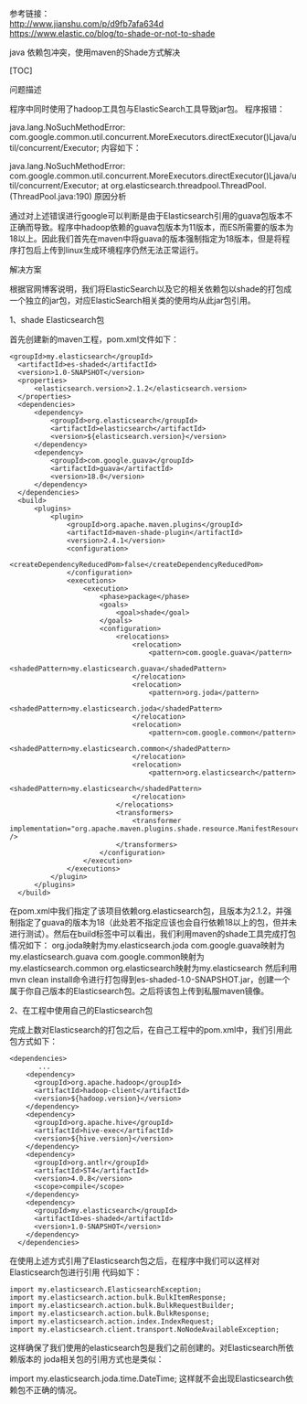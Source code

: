 参考链接：  
http://www.jianshu.com/p/d9fb7afa634d  
https://www.elastic.co/blog/to-shade-or-not-to-shade  

java 依赖包冲突，使用maven的Shade方式解决

[TOC]

问题描述

程序中同时使用了hadoop工具包与ElasticSearch工具导致jar包。
程序报错：

java.lang.NoSuchMethodError: com.google.common.util.concurrent.MoreExecutors.directExecutor()Ljava/util/concurrent/Executor;
内容如下：

java.lang.NoSuchMethodError: com.google.common.util.concurrent.MoreExecutors.directExecutor()Ljava/util/concurrent/Executor;
at org.elasticsearch.threadpool.ThreadPool.(ThreadPool.java:190)
原因分析

通过对上述错误进行google可以判断是由于Elasticsearch引用的guava包版本不正确而导致。程序中hadoop依赖的guava包版本为11版本，而ES所需要的版本为18以上。因此我们首先在maven中将guava的版本强制指定为18版本，但是将程序打包后上传到linux生成环境程序仍然无法正常运行。

解决方案

根据官网博客说明，我们将ElasticSearch以及它的相关依赖包以shade的打包成一个独立的jar包，对应ElasticSearch相关类的使用均从此jar包引用。

1、shade Elasticsearch包

首先创建新的maven工程，pom.xml文件如下：
```
<groupId>my.elasticsearch</groupId>
  <artifactId>es-shaded</artifactId>
  <version>1.0-SNAPSHOT</version>
  <properties>
      <elasticsearch.version>2.1.2</elasticsearch.version>
  </properties>
  <dependencies>
      <dependency>
          <groupId>org.elasticsearch</groupId>
          <artifactId>elasticsearch</artifactId>
          <version>${elasticsearch.version}</version>
      </dependency>
      <dependency>
          <groupId>com.google.guava</groupId>
          <artifactId>guava</artifactId>
          <version>18.0</version>
      </dependency>
  </dependencies>
  <build>
      <plugins>
          <plugin>
              <groupId>org.apache.maven.plugins</groupId>
              <artifactId>maven-shade-plugin</artifactId>
              <version>2.4.1</version>
              <configuration>
                  <createDependencyReducedPom>false</createDependencyReducedPom>
              </configuration>
              <executions>
                  <execution>
                      <phase>package</phase>
                      <goals>
                          <goal>shade</goal>
                      </goals>
                      <configuration>
                          <relocations>
                              <relocation>
                                  <pattern>com.google.guava</pattern>
                                  <shadedPattern>my.elasticsearch.guava</shadedPattern>
                              </relocation>
                              <relocation>
                                  <pattern>org.joda</pattern>
                                  <shadedPattern>my.elasticsearch.joda</shadedPattern>
                              </relocation>
                              <relocation>
                                  <pattern>com.google.common</pattern>
                                  <shadedPattern>my.elasticsearch.common</shadedPattern>
                              </relocation>
                              <relocation>
                                  <pattern>org.elasticsearch</pattern>
                                  <shadedPattern>my.elasticsearch</shadedPattern>
                              </relocation>
                          </relocations>
                          <transformers>
                              <transformer implementation="org.apache.maven.plugins.shade.resource.ManifestResourceTransformer" />
                          </transformers>
                      </configuration>
                  </execution>
              </executions>
          </plugin>
      </plugins>
  </build>
 ```
在pom.xml中我们指定了该项目依赖org.elasticsearch包，且版本为2.1.2，并强制指定了guava的版本为18（此处若不指定应该也会自行依赖18以上的包，但并未进行测试）。然后在build标签中可以看出，我们利用maven的shade工具完成打包情况如下：
org.joda映射为my.elasticsearch.joda
com.google.guava映射为my.elasticsearch.guava
com.google.common映射为my.elasticsearch.common
org.elasticsearch映射为my.elasticsearch
然后利用mvn clean install命令进行打包得到es-shaded-1.0-SNAPSHOT.jar，创建一个属于你自己版本的Elasticsearch包。之后将该包上传到私服maven镜像。

2、在工程中使用自己的Elasticsearch包

完成上数对Elasticsearch的打包之后，在自己工程中的pom.xml中，我们引用此包方式如下：
```
<dependencies>
       ...
    <dependency>
      <groupId>org.apache.hadoop</groupId>
      <artifactId>hadoop-client</artifactId>
      <version>${hadoop.version}</version>
    </dependency>
    <dependency>
      <groupId>org.apache.hive</groupId>
      <artifactId>hive-exec</artifactId>
      <version>${hive.version}</version>
    </dependency>
    <dependency>
      <groupId>org.antlr</groupId>
      <artifactId>ST4</artifactId>
      <version>4.0.8</version>
      <scope>compile</scope>
    </dependency>
    <dependency>
      <groupId>my.elasticsearch</groupId>
      <artifactId>es-shaded</artifactId>
      <version>1.0-SNAPSHOT</version>
    </dependency>
  </dependencies>
```
在使用上述方式引用了Elasticsearch包之后，在程序中我们可以这样对Elasticsearch包进行引用
代码如下：
```
import my.elasticsearch.ElasticsearchException;
import my.elasticsearch.action.bulk.BulkItemResponse;
import my.elasticsearch.action.bulk.BulkRequestBuilder;
import my.elasticsearch.action.bulk.BulkResponse;
import my.elasticsearch.action.index.IndexRequest;
import my.elasticsearch.client.transport.NoNodeAvailableException;
```
这样确保了我们使用的elasticsearch包是我们之前创建的。对Elasticsearch所依赖版本的 joda相关包的引用方式也是类似：

import my.elasticsearch.joda.time.DateTime;
这样就不会出现Elasticsearch依赖包不正确的情况。

